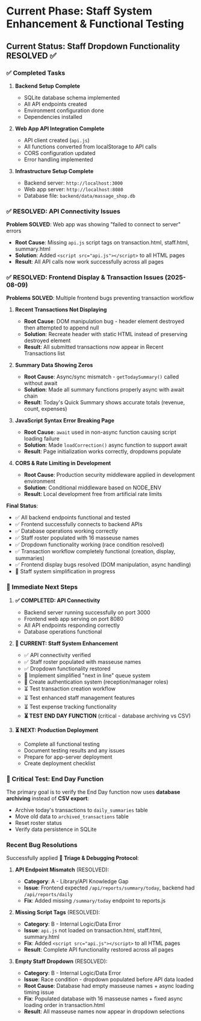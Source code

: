 # Current Phase: Staff System Enhancement & Functional Testing

## Current Status: Staff Dropdown Functionality RESOLVED ✅

### ✅ Completed Tasks
1. **Backend Setup Complete**
   - SQLite database schema implemented
   - All API endpoints created
   - Environment configuration done
   - Dependencies installed

2. **Web App API Integration Complete**
   - API client created (`api.js`)
   - All functions converted from localStorage to API calls
   - CORS configuration updated
   - Error handling implemented

3. **Infrastructure Setup Complete**
   - Backend server: `http://localhost:3000`
   - Web app server: `http://localhost:8080`
   - Database file: `backend/data/massage_shop.db`

### ✅ RESOLVED: API Connectivity Issues
**Problem SOLVED**: Web app was showing "failed to connect to server" errors
- **Root Cause**: Missing `api.js` script tags on transaction.html, staff.html, summary.html
- **Solution**: Added `<script src="api.js"></script>` to all HTML pages
- **Result**: All API calls now work successfully across all pages

### ✅ RESOLVED: Frontend Display & Transaction Issues (2025-08-09)
**Problems SOLVED**: Multiple frontend bugs preventing transaction workflow
1. **Recent Transactions Not Displaying**
   - **Root Cause**: DOM manipulation bug - header element destroyed then attempted to append null
   - **Solution**: Recreate header with static HTML instead of preserving destroyed element
   - **Result**: All submitted transactions now appear in Recent Transactions list

2. **Summary Data Showing Zeros**
   - **Root Cause**: Async/sync mismatch - `getTodaySummary()` called without await
   - **Solution**: Made all summary functions properly async with await chain
   - **Result**: Today's Quick Summary shows accurate totals (revenue, count, expenses)

3. **JavaScript Syntax Error Breaking Page**
   - **Root Cause**: `await` used in non-async function causing script loading failure
   - **Solution**: Made `loadCorrection()` async function to support await
   - **Result**: Page initialization works correctly, dropdowns populate

4. **CORS & Rate Limiting in Development**
   - **Root Cause**: Production security middleware applied in development environment
   - **Solution**: Conditional middleware based on NODE_ENV
   - **Result**: Local development free from artificial rate limits

**Final Status**: 
- ✅ All backend endpoints functional and tested
- ✅ Frontend successfully connects to backend APIs
- ✅ Database operations working correctly
- ✅ Staff roster populated with 16 masseuse names
- ✅ Dropdown functionality working (race condition resolved)
- ✅ Transaction workflow completely functional (creation, display, summaries)
- ✅ Frontend display bugs resolved (DOM manipulation, async handling)
- 🔄 Staff system simplification in progress

### 🎯 Immediate Next Steps
1. **✅ COMPLETED: API Connectivity**
   - Backend server running successfully on port 3000
   - Frontend web app serving on port 8080
   - All API endpoints responding correctly
   - Database operations functional

2. **🔄 CURRENT: Staff System Enhancement**
   - ✅ API connectivity verified
   - ✅ Staff roster populated with masseuse names
   - ✅ Dropdown functionality restored
   - 🔄 Implement simplified "next in line" queue system
   - 🔄 Create authentication system (reception/manager roles)
   - ⏳ Test transaction creation workflow
   - ⏳ Test enhanced staff management features
   - ⏳ Test expense tracking functionality
   - **⏳ TEST END DAY FUNCTION** (critical - database archiving vs CSV)

3. **⏳ NEXT: Production Deployment**
   - Complete all functional testing
   - Document testing results and any issues
   - Prepare for app-server deployment
   - Create deployment checklist

### 🚨 Critical Test: End Day Function
The primary goal is to verify the End Day function now uses **database archiving** instead of **CSV export**:
- Archive today's transactions to `daily_summaries` table
- Move old data to `archived_transactions` table  
- Reset roster status
- Verify data persistence in SQLite

### Recent Bug Resolutions
Successfully applied **🐛 Triage & Debugging Protocol**:

1. **API Endpoint Mismatch** (RESOLVED):
   - **Category**: A - Library/API Knowledge Gap
   - **Issue**: Frontend expected `/api/reports/summary/today`, backend had `/api/reports/daily`
   - **Fix**: Added missing `/summary/today` endpoint to reports.js

2. **Missing Script Tags** (RESOLVED):  
   - **Category**: B - Internal Logic/Data Error
   - **Issue**: `api.js` not loaded on transaction.html, staff.html, summary.html
   - **Fix**: Added `<script src="api.js"></script>` to all HTML pages
   - **Result**: Complete API functionality restored across all pages

3. **Empty Staff Dropdown** (RESOLVED):
   - **Category**: B - Internal Logic/Data Error  
   - **Issue**: Race condition - dropdown populated before API data loaded
   - **Root Cause**: Database had empty masseuse names + async loading timing issue
   - **Fix**: Populated database with 16 masseuse names + fixed async loading order in transaction.html
   - **Result**: All masseuse names now appear in dropdown selections
